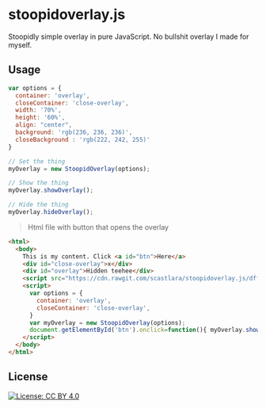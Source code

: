 # stoopidoverlay.js

Stoopidly simple overlay in pure JavaScript. No bullshit overlay I made for myself.

## Usage

```js
var options = {
  container: 'overlay',
  closeContainer: 'close-overlay',
  width: '70%',
  height: '60%',
  align: "center",
  background: 'rgb(236, 236, 236)',
  closeBackground : 'rgb(222, 242, 255)'
}

// Set the thing
myOverlay = new StoopidOverlay(options);

// Show the thing
myOverlay.showOverlay();

// Hide the thing
myOverlay.hideOverlay();
```

> Html file with button that opens the overlay

```html
<html>
  <body>
    This is my content. Click <a id="btn">Here</a>
    <div id="close-overlay">x</div>
    <div id="overlay">Hidden teehee</div>
    <script src="https://cdn.rawgit.com/scastlara/stoopidoverlay.js/dffcd890/src/stoopidoverlay.js"></script>
    <script>
      var options = {
        container: 'overlay',
        closeContainer: 'close-overlay',
      }
      var myOverlay = new StoopidOverlay(options);
      document.getElementById('btn').onclick=function(){ myOverlay.showOverlay() }
    </script>
  </body>
</html>

```


## License
[![License: CC BY 4.0](https://img.shields.io/badge/License-CC%20BY%204.0-lightgrey.svg)](https://creativecommons.org/licenses/by/4.0/)
